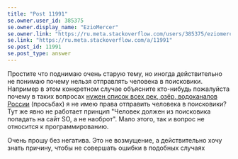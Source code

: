 ```yaml
---
title: "Post 11991"
se.owner.user_id: 385375
se.owner.display_name: "EzioMercer"
se.owner.link: "https://ru.meta.stackoverflow.com/users/385375/eziomercer"
se.link: "https://ru.meta.stackoverflow.com/a/11991"
se.post_id: 11991
se.post_type: answer
---
```

<p>Простите что поднимаю очень старую тему, но иногда действительно не понимаю почему нельзя отправлять человека в поисковики. Например в этом конкретном случае объясните кто-нибудь пожалуйста почему в таких вопросах <a href="https://ru.stackoverflow.com/questions/1409324/%d0%bd%d1%83%d0%b6%d0%b5%d0%bd-%d1%81%d0%bf%d0%b8%d1%81%d0%be%d0%ba-%d0%b2%d1%81%d0%b5%d1%85-%d1%80%d0%b5%d0%ba-%d0%be%d0%b7%d1%91%d1%80-%d0%b2%d0%be%d0%b4%d0%be%d0%ba%d0%b0%d0%bd%d0%b0%d0%bb%d0%be%d0%b2-%d0%a0%d0%be%d1%81%d1%81%d0%b8%d0%b8">нужен список всех рек, озёр, водоканалов России</a> (просьбах) я не имею права отправить человека в поисковики? Тут же явно не работает принцип &quot;Человек должен из поисковика попадать на сайт SO, а не наоброт&quot;. Мало этого, так и вопрос не относится к программированию.</p>
<p>Очень прошу без негатива. Это не возмущение, а действительно хочу знать причину, чтобы не совершать ошибки в подобных случаях</p>
